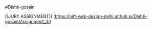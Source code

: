 #Dishti-gosain

[[JURY ASSIGNMENT]] (https://nift-web-design-delhi.github.io/Dishti-gosain/Assignment_3/)
